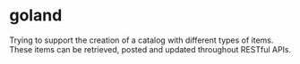 # goland

Trying to support the creation of a catalog with different types of items. These items can be retrieved, posted and updated throughout RESTful APIs.